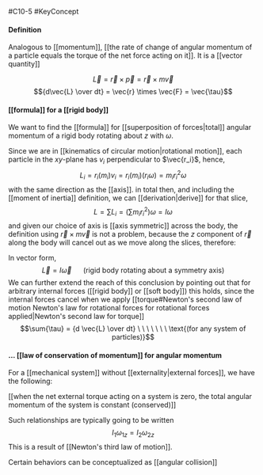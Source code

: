 #C10-5
#KeyConcept 

#### Definition
Analogous to [[momentum]], [[the rate of change of angular momentum of a particle equals the torque of the net force acting on it]]. It is a [[vector quantity]]

$$\vec{L}=\vec{r}\times\vec{p}=\vec{r}\times m\vec{v}$$
$${d\vec{L} \over dt} = \vec{r} \times \vec{F} = \vec{\tau}$$

#### [[formula]] for a [[rigid body]]
We want to find the [[formula]] for [[superposition of forces|total]] angular momentum of a rigid body rotating about $z$ with $\omega$.

Since we are in [[kinematics of circular motion|rotational motion]], each particle in the $xy$-plane has $v_i$ perpendicular to $\vec{r_i}$, hence,
$$L_i = r_i(m_i)v_i = r_i(m_i)(r_i\omega) = m_ir_i^2\omega$$
with the same direction as the [[axis]]. in total then, and including the [[moment of inertia]] definition, we can [[derivation|derive]] for that slice, $$L=\sum{L_i}=(\sum m_ir_i^2)\omega = I\omega$$ and given our choice of axis is [[axis symmetric]] across the body, the definition using $\vec{r}\times m\vec{v}$ is not a problem, because the $z$ component of $\vec{r}$ along the body will cancel out as we move along the slices, therefore:

In vector form, $$\vec{L} = I \vec{\omega} \ \ \ \ \ \ \text{(rigid body rotating about a symmetry axis)}$$ 
We can further extend the reach of this conclusion by pointing out that for arbitrary internal forces ([[rigid body]] or [[soft body]]) this holds, since the internal forces cancel when we apply [[torque#Newton's second law of motion Newton's law for rotational forces for rotational forces applied|Newton's second law for torque]] $$\sum{\tau} = {d \vec{L} \over dt} \ \ \ \ \ \ \ \text{(for any system of particles)}$$
#### ... [[law of conservation of momentum]] for angular momentum
For a [[mechanical system]] without [[externality|external forces]], we have the following:

[[when the net external torque acting on a system is zero, the total angular momentum of the system is constant (conserved)]]

Such relationships are typically going to be written $$I_1\omega_{1z}=I_2\omega_{2z}$$
This is a result of [[Newton's third law of motion]].

Certain behaviors can be conceptualized as [[angular collision]]
